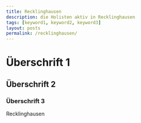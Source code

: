 ```yaml
---
title: Recklinghausen
description: die Holisten aktiv in Recklinghausen
tags: [keyword1, keyword2, keyword3]
layout: posts
permalink: /recklinghausen/
---
```

# Überschrift 1

## Überschrift 2

### Überschrift 3

Recklinghausen